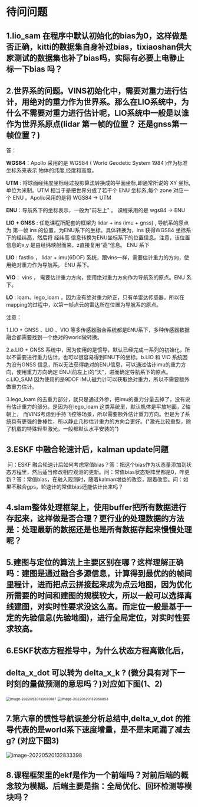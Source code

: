 # 待问问题

## 1.lio_sam 在程序中默认初始化的bias为0，这样做是否正确，kitti的数据集自身补过bias，tixiaoshan供大家测试的数据集也补了bias吗，实际有必要上电静止标一下bias 吗？



## 2.世界系的问题。VINS初始化中，需要对重力进行估计，用绝对的重力作为世界系。那么在LIO系统中，为什么不需要对重力进行估计呢，LIO系统中一般是以谁作为世界系原点(lidar 第一帧的位置？ 还是gnss第一帧位置？)

答：

**WGS84**：Apollo 采用的是 WGS84 ( World Geodetic System 1984 )作为标准坐标系来表示
物体的纬度,经度和高度。

**UTM** : 将球面经纬度坐标经过投影算法转换成的平面坐标,即通常所说的 XY 坐标,单位为米制。UTM 相当于是把世界分成了若干个 ENU 坐标系,每个 zone 对应一个 ENU 。Apollo采用的是将 WGS84 -> UTM

**ENU**：导航系下的坐标表示，一般为"前左上" 。 课程采用的是 wgs84 -> ENU

**LIO + GNSS** :  任乾课程所配套的框架为 lidar +  ins (imu + gnss) , 导航系的原点为 第一帧 ins 的位置，为ENU系下的坐标。具体转换为，ins 获得WGS84 坐标系下的经纬高，然后将 经纬高 信息转换为ENU坐标系下的位置信息。注意，该位置信息的x,y  是由经纬映射而来，z直接复用“高”信息。 ENU 系下

**LIO** : fastlio ，  lidar + imu(6DOF) 系统，跟vins一样，需要估计重力的方向，使用绝对重力作为导航系。 ENU 系下。

**VIO**： vins ， 需要估计重力方向，使用绝对重力方向作为导航系的原点。ENU 系下。

**LO** :  loam、lego_loam  ，因为没有绝对重力矫正，只有单雷达传感器，所以在mapping的过程中，以第一帧点云的雷达所在位置为导航系的原点。

注意：

1.LIO + GNSS 、LIO  、VIO 等多传感器融合系统都是ENU系下，多种传感器数据融合都需要找到一个绝对的world做转换。

2.a.LIO + GNSS 系统中，因为使用的是惯导，默认已经完成一系列的初始化，所以不需要进行重力估计，也可以很容易得到ENU下的坐标。b.LIO 和 VIO 系统因为没有GNSS 信息，所以无法获得绝对的ENU信息，可以通过估计imu的重力方向，使用重力方向确定 ENU(前左上)的“天”，进而确定导航系下的原点。c.LIO_SAM 因为使用的是9DOF IMU,磁力计可以获取绝对重力，所以不需要额外做重力估计。 

3.lego_loam 的去重力部分，就只是通过外参，把imu的重力分量去掉了，没有说有估计重力的部分。是因为在lego_loam 这类系统里，默认机体是平放地面，Z轴朝上， 而VINS考虑到手持飞控等场景，所以需要额外估计重力方向。但是为了系统具有更强的鲁棒性，所以静止几秒估计重力的方向会更好。("激光比较重型，除了机载的特殊轻型激光，一般都默认水平安装的")

## 3.ESKF 中融合轮速计后，kalman update问题 

​	问：ESKF 融合轮速计后如何考虑常值bias？答：把这个bias作为状态量添加到状态方程里，然后适当修改相应观测的更新。
​	问：常值bias状态矩阵里都是0，咋更新？答：常值bias，在融入观测时，随着kalman增益的改变，跟着改变。
​	问：如果不融合gps，轮速计的常值bias还能估计出来吗？

## 4.slam整体处理框架上，使用buffer把所有数据进行存起来，这样做是否合理？更行业的处理数据的方法是：处理最新的数据还是也是所有数据存起来慢慢处理呢？

## 5.建图与定位的算法上主要区别在哪？这样理解正确吗：建图是通过融合多源信息，计算得到最优的的帧间里程计，进而把点云拼接起来成为点云地图，因为优化所需要的时间和建图的规模较大，所以一般可以选择离线建图，对实时性要求没这么高。而定位一般是基于一定的先验信息(先验地图)，进行全局定位，对实时性要求较高。

## 6.ESKF状态方程推导中，为什么状态方程离散化后， 

## delta_x_dot 可以转为 delta_x_k ? (微分具有对下一时刻的量做预测的意思吗？)对应如下图(1、2)

<img src="https://kaho-pic-1307106074.cos.ap-guangzhou.myqcloud.com/CSDN_Pictures/%E6%B7%B1%E8%93%9D%E5%A4%9A%E4%BC%A0%E6%84%9F%E5%99%A8%E8%9E%8D%E5%90%88%E5%AE%9A%E4%BD%8D/%E7%AC%AC%E4%BA%8C%E7%AB%A0%E6%BF%80%E5%85%89%E9%87%8C%E7%A8%8B%E8%AE%A11image-20220520132030187.png" alt="image-20220520132030187" style="zoom: 67%;" />

<img src="https://kaho-pic-1307106074.cos.ap-guangzhou.myqcloud.com/CSDN_Pictures/%E6%B7%B1%E8%93%9D%E5%A4%9A%E4%BC%A0%E6%84%9F%E5%99%A8%E8%9E%8D%E5%90%88%E5%AE%9A%E4%BD%8D/%E7%AC%AC%E4%BA%8C%E7%AB%A0%E6%BF%80%E5%85%89%E9%87%8C%E7%A8%8B%E8%AE%A11image-20220520132058853.png" alt="image-20220520132058853" style="zoom:67%;" />

## 7.第六章的惯性导航误差分析总结中,delta_v_dot 的推导代表的是world系下速度增量，是不是末尾漏了减去g? (对应下图3)

![image-20220520132833398](https://kaho-pic-1307106074.cos.ap-guangzhou.myqcloud.com/CSDN_Pictures/%E6%B7%B1%E8%93%9D%E5%A4%9A%E4%BC%A0%E6%84%9F%E5%99%A8%E8%9E%8D%E5%90%88%E5%AE%9A%E4%BD%8D/%E7%AC%AC%E4%BA%8C%E7%AB%A0%E6%BF%80%E5%85%89%E9%87%8C%E7%A8%8B%E8%AE%A11image-20220520132833398.png)

## 8.课程框架里的ekf是作为一个前端吗？对前后端的概念较为模糊。后端主要是指：全局优化、回环检测等模块吗？